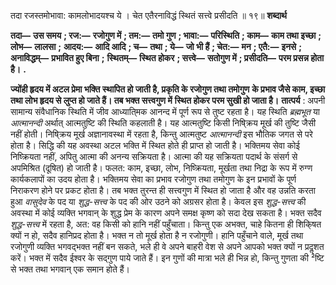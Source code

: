  

तदा रजस्तमोभावा: कामलोभादयश्च ये । चेत एतैरनाविद्धं स्थितं सत्त्वे प्रसीदति ॥ १९॥ **शब्दार्थ** 

**तदा—** **उस समय** **; रज:—** **रजोगुण में** **; तम:—** **तमो गुण** **; भावा:—** **परिस्थिति** **; काम—** **काम तथा इच्छा** **; लोभ—** **लालसा** **;** **आदय:—** **आदि आदि** **; च—** **तथा** **; ये—** **जो भी हैं** **; चेत:—** **मन** **; एतै:—** **इनसे** **; अनाविद्धम्—** **प्रभावित हुए बिना** **;** **स्थितम्—** **स्थित होकर** **; सत्त्वे—** **सतोगुण में** **; प्रसीदति—** **परम प्रसन्न होता है।** **.** 

**ज्योंही हृदय में अटल प्रेमा भक्ति स्थापित हो जाती है, प्रकृति के रजोगुण तथा तमोगुण** **के प्रभाव जैसे काम, इच्छा तथा लोभ हृदय से लुप्त हो जाते हैं। तब भक्त सत्त्वगुण में** **स्थित होकर परम सुखी हो जाता है।** **तात्पर्य** : अपनी सामान्य संवैधानिक स्थिति में जीव आध्याति्मक आनन्द में पूर्ण रूप से तुष्ट रहता है। यह स्थिति *ब्रह्मभूत* या *आत्मानन्दी* अर्थात् आत्मतुष्टि की स्थिति कहलाती है। यह आत्मतुष्टि किसी निषि्क्रय मूर्ख की तुष्टि जैसी नहीं होती। निषि्क्रय मूर्ख अज्ञानावस्था में रहता है, किन्तु आत्मतुष्ट *आत्मानन्दी* इस भौतिक जगत से परे होता है। सिद्धि की यह अवस्था अटल भक्ति में स्थित होते ही प्राप्त हो जाती है। भक्तिमय सेवा कोई निष्क्रियता नहीं, अपितु आत्मा की अनन्य सक्रियता है। आत्मा की यह सक्रियता पदार्थ के संसर्ग से अपमिश्रित (दूषित) हो जाती है। फलत: काम, इच्छा, लोभ, निष्क्रियता, मूर्खता तथा निद्रा के रूप में रुग्ण कार्यकलापों का उदय होता है। भक्तिमय सेवा का प्रभाव रजोगुण तथा तमोगुण के इन प्रभावों के पूर्ण निराकरण होने पर प्रकट होता है। तब भक्त तुरन्त ही सत्त्वगुण में स्थित हो जाता है और वह उन्नति करता हुआ *वासुदेव* के पद या *शुद्ध-सत्त्व* के पद की ओर उठने को अग्रसर होता है। केवल इस *शुद्ध-सत्त्व* की अवस्था में कोई व्यक्ति भगवान् के शुद्ध प्रेम के कारण अपने समक्ष कृष्ण को सदा देख सकता है। भक्त सदैव *शुद्ध-सत्त्व* में रहता है, अत: वह किसी को हानि नहीं पहुँचाता। किन्तु एक अभक्त, चाहे कितना ही शिकि्षत क्यों न हो, सदैव हानिप्रद होता है। भक्त न तो मूर्ख होता है न रजोगुणी। हानि पहुँचाने वाले, मूर्ख तथा रजोगुणी व्यक्ति भगवद्भक्त नहीं बन सकते, भले ही वे अपने बाहरी वेश से अपने आपको भक्त क्यों न प्रदॢशत करें। भक्त में सदैव ईश्वर के सद्गुण पाये जाते हैं। इन गुणों की मात्रा भले ही भिन्न हो, किन्तु गुणता की ²ष्टि से भक्त तथा भगवान् एक समान होते हैं। 